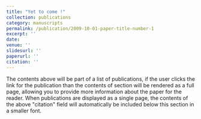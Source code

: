 ```yaml
---
title: "Yet to come !"
collection: publications
category: manuscripts
permalink: /publication/2009-10-01-paper-title-number-1
excerpt: ''
date: 
venue: ''
slidesurl: ''
paperurl: ''
citation: ''
---
```


The contents above will be part of a list of publications, if the user clicks the link for the publication than the contents of section will be rendered as a full page, allowing you to provide more information about the paper for the reader. When publications are displayed as a single page, the contents of the above "citation" field will automatically be included below this section in a smaller font.
